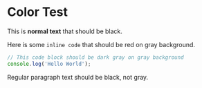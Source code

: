 # Color Test

This is **normal text** that should be black.

Here is some `inline code` that should be red on gray background.

```javascript
// This code block should be dark gray on gray background
console.log('Hello World');
```

Regular paragraph text should be black, not gray.
